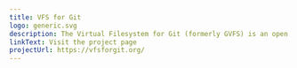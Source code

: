 ```yaml
---
title: VFS for Git
logo: generic.svg
description: The Virtual Filesystem for Git (formerly GVFS) is an open source system that enables Git to operate at enterprise-scale
linkText: Visit the project page
projectUrl: https://vfsforgit.org/
---
```


